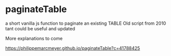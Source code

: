 # paginateTable
a short vanilla js function to paginate an existing TABLE
Old script from 2010 tant could be useful and updated

More explanations to come

https://philippemarcmeyer.github.io/paginateTable?c=41788425
